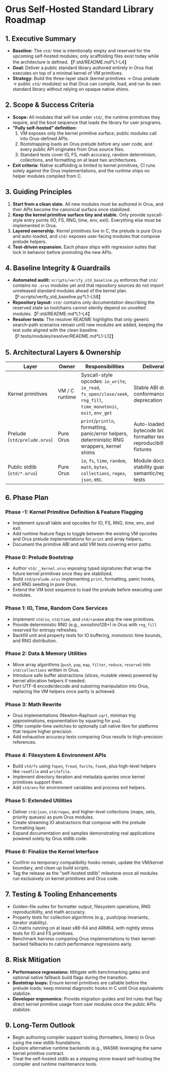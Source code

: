 # Orus Self-Hosted Standard Library Roadmap

## 1. Executive Summary
- **Baseline:** The `std/` tree is intentionally empty and reserved for the upcoming self-hosted modules; only scaffolding files exist today while the architecture is defined.【F:std/README.md†L1-L4】
- **Goal:** Deliver a public standard library authored entirely in Orus that executes on top of a minimal kernel of VM primitives.
- **Strategy:** Build the three-layer stack (kernel primitives → Orus prelude → public `std/` modules) so that Orus can compile, load, and run its own standard library without relying on opaque native shims.

## 2. Scope & Success Criteria
- **Scope:** All modules that will live under `std/`, the runtime primitives they require, and the boot sequence that loads the library for user programs.
- **"Fully self-hosted" definition:**
  1. VM exposes only the kernel primitive surface; public modules call into Orus-defined APIs.
  2. Bootstrapping loads an Orus prelude before any user code, and every public API originates from Orus source files.
  3. Standard tests cover IO, FS, math accuracy, random determinism, collections, and formatting on at least two architectures.
- **Exit criteria:** Native scaffolding is limited to kernel primitives, CI runs solely against the Orus implementations, and the runtime ships no helper modules compiled from C.

## 3. Guiding Principles
1. **Start from a clean slate.** All new modules must be authored in Orus, and their APIs become the canonical surface once stabilized.
2. **Keep the kernel primitive surface tiny and stable.** Only provide syscall-style entry points (IO, FS, RNG, time, env, exit). Everything else must be implemented in Orus.
3. **Layered ownership.** Kernel primitives live in C, the prelude is pure Orus and auto-loaded, and `std/` exposes user-facing modules that compose prelude helpers.
4. **Test-driven expansion.** Each phase ships with regression suites that lock in behavior before promoting the new APIs.

## 4. Baseline Integrity & Guardrails
- **Automated audit:** `scripts/verify_std_baseline.py` enforces that `std/` contains no `.orus` modules yet and that repository sources do not import unreleased standard modules ahead of the kernel plan.【F:scripts/verify_std_baseline.py†L1-L58】
- **Repository layout:** `std/` contains only documentation describing the reserved state so toolchains cannot silently depend on unvetted modules.【F:std/README.md†L1-L4】
- **Resolver tests:** The resolver README highlights that only generic search-path scenarios remain until new modules are added, keeping the test suite aligned with the clean baseline.【F:tests/modules/resolver/README.md†L1-L12】

## 5. Architectural Layers & Ownership
| Layer | Owner | Responsibilities | Deliverables |
| --- | --- | --- | --- |
| Kernel primitives | VM / C runtime | Syscall-style opcodes: `io_write`, `io_read`, `fs_open/close/seek`, `rng_fill`, `time_monotonic`, `exit`, `env_get` | Stable ABI doc, conformance tests, deprecation policy |
| Prelude (`std/prelude.orus`) | Pure Orus | `print`/`println`, formatting, panic/error helpers, deterministic RNG wrappers, kernel shims | Auto-loaded bytecode blob, formatter tests, RNG reproducibility fixtures |
| Public stdlib (`std/*.orus`) | Pure Orus | `io`, `fs`, `time`, `random`, `math`, `bytes`, `collections`, `regex`, `json`, etc. | Module docs, API stability guarantees, semantic/regression tests |

## 6. Phase Plan

### Phase -1: Kernel Primitive Definition & Feature Flagging
- Implement syscall table and opcodes for IO, FS, RNG, time, env, and exit.
- Add runtime feature flags to toggle between the existing VM opcodes and Orus prelude implementations for `print` and array helpers.
- Document the primitive ABI and add VM tests covering error paths.

### Phase 0: Prelude Bootstrap
- Author `std/__kernel.orus` exposing typed signatures that wrap the future kernel primitives once they are stabilized.
- Build `std/prelude.orus` implementing `print`, formatting, panic hooks, and RNG seeding in pure Orus.
- Extend the VM boot sequence to load the prelude before executing user modules.

### Phase 1: IO, Time, Random Core Services
- Implement `std/io`, `std/time`, and `std/random` atop the new primitives.
- Provide deterministic RNG (e.g., xoroshiro128+) in Orus with `rng_fill` reserved for entropy refreshes.
- Backfill unit and property tests for IO buffering, monotonic time bounds, and RNG distribution.

### Phase 2: Data & Memory Utilities
- Move array algorithms (`push`, `pop`, `map`, `filter`, `reduce`, `reserve`) into `std/collections` written in Orus.
- Introduce safe buffer abstractions (slices, mutable views) powered by kernel allocation helpers if needed.
- Port UTF-8 encode/decode and substring manipulation into Orus, replacing the VM helpers once parity is achieved.

### Phase 3: Math Rewrite
- Orus implementations (Newton–Raphson `sqrt`, minimax trig approximations, exponentiation by squaring for `pow`).
- Offer compile-time switches to optionally call native libm for platforms that require higher precision.
- Add exhaustive accuracy tests comparing Orus results to high-precision references.

### Phase 4: Filesystem & Environment APIs
- Build `std/fs` using `fopen`, `fread`, `fwrite`, `fseek`, plus high-level helpers like `readfile` and `writefile`.
- Implement directory iteration and metadata queries once kernel primitives support them.
- Add `std/env` for environment variables and process exit helpers.

### Phase 5: Extended Utilities
- Deliver `std/json`, `std/regex`, and higher-level collections (maps, sets, priority queues) as pure Orus modules.
- Create streaming IO abstractions that compose with the prelude formatting layer.
- Expand documentation and samples demonstrating real applications powered solely by Orus stdlib code.

### Phase 6: Finalize the Kernel Interface
- Confirm no temporary compatibility hooks remain, update the VM/kernel boundary, and clean up build scripts.
- Tag the release as the "self-hosted stdlib" milestone once all modules run exclusively on kernel primitives and Orus code.

## 7. Testing & Tooling Enhancements
- Golden-file suites for formatter output, filesystem operations, RNG reproducibility, and math accuracy.
- Property tests for collection algorithms (e.g., push/pop invariants, iterator stability).
- CI matrix running on at least x86-64 and ARM64, with nightly stress tests for IO and FS primitives.
- Benchmark harness comparing Orus implementations to their kernel-backed fallbacks to catch performance regressions early.

## 8. Risk Mitigation
- **Performance regressions:** Mitigate with benchmarking gates and optional native fallback build flags during the transition.
- **Bootstrap loops:** Ensure kernel primitives are callable before the prelude loads; keep minimal diagnostic hooks in C until Orus equivalents stabilize.
- **Developer ergonomics:** Provide migration guides and lint rules that flag direct kernel primitive usage from user modules once the public APIs stabilize.


## 9. Long-Term Outlook
- Begin authoring compiler support tooling (formatters, linters) in Orus using the new stdlib foundations.
- Explore alternative runtime backends (e.g., WASM) leveraging the same kernel primitive contract.
- Treat the self-hosted stdlib as a stepping stone toward self-hosting the compiler and runtime maintenance tools.
